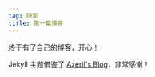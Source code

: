 ```yaml
---
tag: 随笔
title: 第一篇博客
---
```


终于有了自己的博客，开心！

Jekyll 主题借鉴了 [Azeril's Blog](https://github.com/Azeril/azeril.github.io)，非常感谢！
